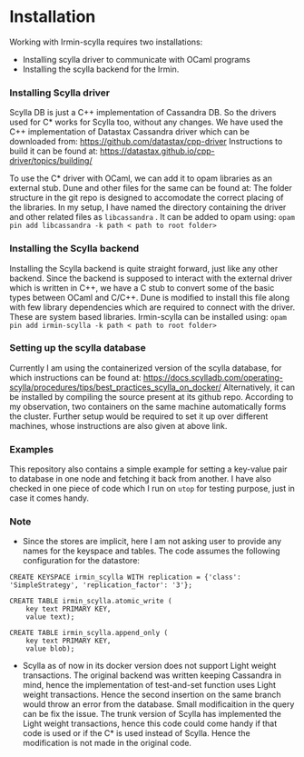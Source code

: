 # Installation
Working with Irmin-scylla requires two installations:
- Installing scylla driver to communicate with OCaml programs
- Installing the scylla backend for the Irmin.

### Installing Scylla driver
Scylla DB is just a C++ implementation of Cassandra DB. So the drivers used for C* works for Scylla too, without any changes. We have used the C++ implementation of Datastax Cassandra driver which can be downloaded from:
https://github.com/datastax/cpp-driver
Instructions to build it can be found at: https://datastax.github.io/cpp-driver/topics/building/

To use the C* driver with OCaml, we can add it to opam libraries as an external stub.
Dune and other files for the same can be found at: <git hub link>
The folder structure in the git repo is designed to accomodate the correct placing of the libraries. 
In my setup, I have named the directory containing the driver and other related files as `libcassandra` . It can be added to opam using:
`opam pin add libcassandra -k path < path to root folder>`

### Installing the Scylla backend
Installing the Scylla backend is quite straight forward, just like any other backend. Since the backend is supposed to interact with the external driver which is written in C++, we have a C stub to convert some of the basic types between OCaml and C/C++. Dune is modified to install this file along with few library dependencies which are required to connect with the driver. These are system based libraries.
Irmin-scylla can be installed using:
`opam pin add irmin-scylla -k path < path to root folder>`

### Setting up the scylla database
Currently I am using the containerized version of the scylla database, for which instructions can be found at: https://docs.scylladb.com/operating-scylla/procedures/tips/best_practices_scylla_on_docker/
Alternatively, it can be installed by compiling the source present at its github repo. 
According to my observation, two containers on the same machine automatically forms the cluster. Further setup would be required to set it up over different machines, whose instructions are also given at above link.

### Examples
This repository also contains a simple example for setting a key-value pair to database in one node and fetching it back from another. 
I have also checked in one piece of code which I run on `utop` for testing purpose, just in case it comes handy.


### Note
- Since the stores are implicit, here I am not asking user to provide any names for the keyspace and tables. The code assumes the following configuration for the datastore:
```
CREATE KEYSPACE irmin_scylla WITH replication = {'class': 'SimpleStrategy', 'replication_factor': '3'};

CREATE TABLE irmin_scylla.atomic_write (
    key text PRIMARY KEY,
    value text);

CREATE TABLE irmin_scylla.append_only (
    key text PRIMARY KEY,
    value blob);
```

- Scylla as of now in its docker version does not support Light weight transactions. The original backend was written keeping Cassandra in mind, hence the implementation of test-and-set function uses Light weight transactions. Hence the second insertion on the same branch would throw an error from the database.  Small modificaition in the query can be fix the issue. 
The trunk version of Scylla has implemented the Light weight transactions, hence this code could come handy if that code is used or if the C* is used instead of Scylla. Hence the modification is not made in the original code. 
